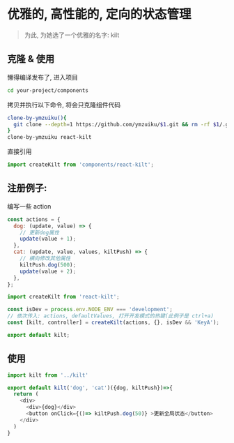 # 优雅的, 高性能的, 定向的状态管理

> 为此, 为她选了一个优雅的名字: kilt

## 克隆 & 使用

懒得编译发布了, 进入项目

```sh
cd your-project/components
```

拷贝并执行以下命令, 将会只克隆组件代码

```sh
clone-by-ymzuiku(){
  git clone --depth=1 https://github.com/ymzuiku/$1.git && rm -rf $1/.git $1/.gitignore
}
clone-by-ymzuiku react-kilt
```

直接引用

```js
import createKilt from 'components/react-kilt';
```

## 注册例子:

编写一些 action

```js
const actions = {
  dog: (update, value) => {
    // 更新dog属性
    update(value + 1);
  },
  cat: (update, value, values, kiltPush) => {
    // 横向修改其他属性
    kiltPush.dog(500);
    update(value + 2);
  },
};
```

```js
import createKilt from 'react-kilt';

const isDev = process.env.NODE_ENV === 'development';
// 依次传入: actions, defaultValues, 打开开发模式的热键(此例子是 ctrl+a)
const [kilt, controller] = createKilt(actions, {}, isDev && 'KeyA');

export default kilt;
```

## 使用

```js
import kilt from '../kilt'

export default kilt('dog', 'cat')({dog, kiltPush})=>{
  return (
    <div>
      <div>{dog}</div>
      <button onClick={()=> kiltPush.dog(50)} >更新全局状态</button>
    </div>
  )
}
```
